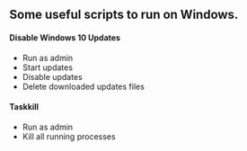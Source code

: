 ## Some useful scripts to run on Windows.

 #### Disable Windows 10 Updates
  - Run as admin
  - Start updates
  - Disable updates
  - Delete downloaded updates files

#### Taskkill
  - Run as admin
  - Kill all running processes
